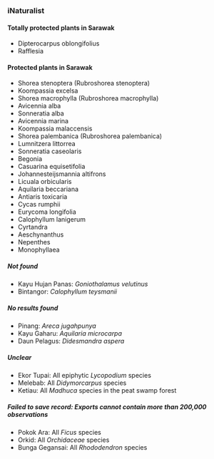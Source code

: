 ### iNaturalist

#### Totally protected plants in Sarawak
* Dipterocarpus oblongifolius
* Rafflesia

#### Protected plants in Sarawak
* Shorea stenoptera (Rubroshorea stenoptera)
* Koompassia excelsa
* Shorea macrophylla (Rubroshorea macrophylla)
* Avicennia alba
* Sonneratia alba
* Avicennia marina
* Koompassia malaccensis
* Shorea palembanica (Rubroshorea palembanica)
* Lumnitzera littorrea
* Sonneratia caseolaris
* Begonia
* Casuarina equisetifolia
* Johannesteijsmannia altifrons
* Licuala orbicularis
* Aquilaria beccariana
* Antiaris toxicaria
* Cycas rumphii
* Eurycoma longifolia
* Calophyllum lanigerum
* Cyrtandra
* Aeschynanthus
* Nepenthes
* Monophyllaea

##### Not found
* Kayu Hujan Panas: _Goniothalamus velutinus_
* Bintangor: _Calophyllum teysmanii_

##### No results found
* Pinang: _Areca jugahpunya_
* Kayu Gaharu: _Aquilaria microcarpa_
* Daun Pelagus: _Didesmandra aspera_

##### Unclear
* Ekor Tupai: All epiphytic _Lycopodium_ species
* Melebab: All _Didymorcarpus_ species
* Ketiau: All _Madhuca_ species in the peat swamp forest

##### Failed to save record: Exports cannot contain more than 200,000 observations
* Pokok Ara: All _Ficus_ species
* Orkid: All _Orchidaceae_ species
* Bunga Gegansai: All _Rhododendron_ species